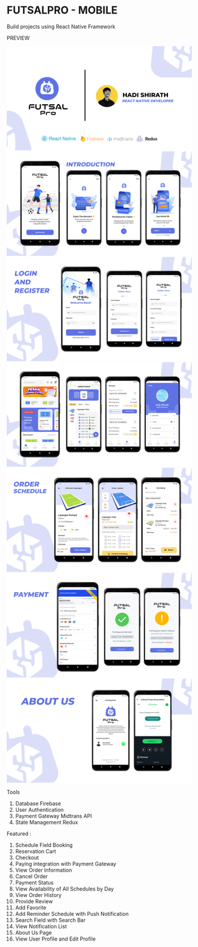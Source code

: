 # FUTSALPRO - MOBILE

Build projects using React Native Framework

PREVIEW

![Contoh](./preview/FutsalPro.jpg)
![Contoh](./preview/Page-1.jpg)
![Contoh](./preview/Page-2.jpg)
![Contoh](./preview/Page-3.jpg)
![Contoh](./preview/Page-4.jpg)
![Contoh](./preview/Page-5.jpg)
![Contoh](./preview/Page-6.jpg)

Tools

1. Database Firebase
2. User Authentication
3. Payment Gateway Midtrans API
4. State Management Redux

Featured :

1. Schedule Field Booking
2. Reservation Cart
3. Checkout
4. Paying integration with Payment Gateway
5. View Order Information
6. Cancel Order
7. Payment Status
8. View Availability of All Schedules by Day
9. View Order History
10. Provide Review
11. Add Favorite
12. Add Reminder Schedule with Push Notification
13. Search Field with Search Bar
14. View Notification List
15. About Us Page
16. View User Profile and Edit Profile
